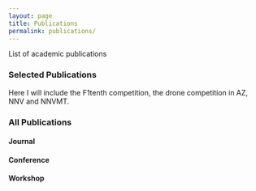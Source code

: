```yaml
---
layout: page
title: Publications
permalink: publications/
---
```


<div class="message">
  List of academic publications
</div>

### Selected Publications

Here I will include the F1tenth competition, the drone competition in AZ, NNV and NNVMT.

### All Publications

#### Journal

#### Conference

#### Workshop